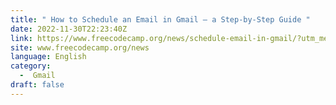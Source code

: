```yaml
---
title: " How to Schedule an Email in Gmail – a Step-by-Step Guide "
date: 2022-11-30T22:23:40Z
link: https://www.freecodecamp.org/news/schedule-email-in-gmail/?utm_medium=RSS&utm_source=news.12bit.vn
site: www.freecodecamp.org/news
language: English
category:
  -  Gmail 
draft: false
---
```

